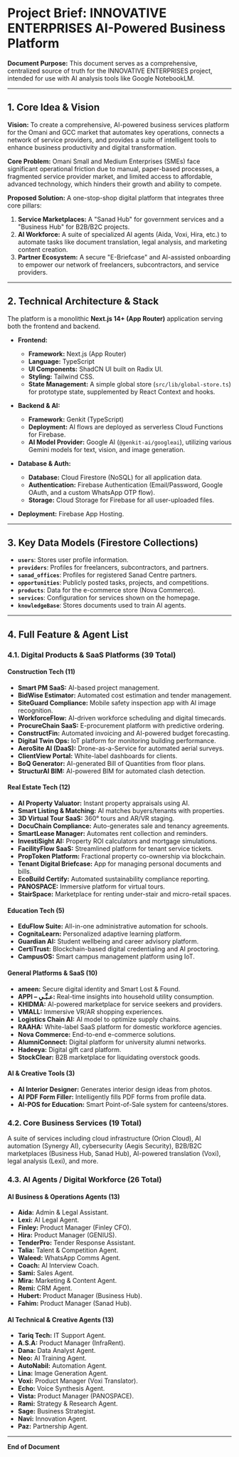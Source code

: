 # Project Brief: INNOVATIVE ENTERPRISES AI-Powered Business Platform

**Document Purpose:** This document serves as a comprehensive, centralized source of truth for the INNOVATIVE ENTERPRISES project, intended for use with AI analysis tools like Google NotebookLM.

---

## 1. Core Idea & Vision

**Vision:** To create a comprehensive, AI-powered business services platform for the Omani and GCC market that automates key operations, connects a network of service providers, and provides a suite of intelligent tools to enhance business productivity and digital transformation.

**Core Problem:** Omani Small and Medium Enterprises (SMEs) face significant operational friction due to manual, paper-based processes, a fragmented service provider market, and limited access to affordable, advanced technology, which hinders their growth and ability to compete.

**Proposed Solution:** A one-stop-shop digital platform that integrates three core pillars:
1.  **Service Marketplaces:** A "Sanad Hub" for government services and a "Business Hub" for B2B/B2C projects.
2.  **AI Workforce:** A suite of specialized AI agents (Aida, Voxi, Hira, etc.) to automate tasks like document translation, legal analysis, and marketing content creation.
3.  **Partner Ecosystem:** A secure "E-Briefcase" and AI-assisted onboarding to empower our network of freelancers, subcontractors, and service providers.

---

## 2. Technical Architecture & Stack

The platform is a monolithic **Next.js 14+ (App Router)** application serving both the frontend and backend.

-   **Frontend:**
    -   **Framework:** Next.js (App Router)
    -   **Language:** TypeScript
    -   **UI Components:** ShadCN UI built on Radix UI.
    -   **Styling:** Tailwind CSS.
    -   **State Management:** A simple global store (`src/lib/global-store.ts`) for prototype state, supplemented by React Context and hooks.

-   **Backend & AI:**
    -   **Framework:** Genkit (TypeScript)
    -   **Deployment:** AI flows are deployed as serverless Cloud Functions for Firebase.
    -   **AI Model Provider:** Google AI (`@genkit-ai/googleai`), utilizing various Gemini models for text, vision, and image generation.

-   **Database & Auth:**
    -   **Database:** Cloud Firestore (NoSQL) for all application data.
    -   **Authentication:** Firebase Authentication (Email/Password, Google OAuth, and a custom WhatsApp OTP flow).
    -   **Storage:** Cloud Storage for Firebase for all user-uploaded files.

-   **Deployment:** Firebase App Hosting.

---

## 3. Key Data Models (Firestore Collections)

-   **`users`**: Stores user profile information.
-   **`providers`**: Profiles for freelancers, subcontractors, and partners.
-   **`sanad_offices`**: Profiles for registered Sanad Centre partners.
-   **`opportunities`**: Publicly posted tasks, projects, and competitions.
-   **`products`**: Data for the e-commerce store (Nova Commerce).
-   **`services`**: Configuration for services shown on the homepage.
-   **`knowledgeBase`**: Stores documents used to train AI agents.

---

## 4. Full Feature & Agent List

### 4.1. Digital Products & SaaS Platforms (39 Total)

#### Construction Tech (11)
-   **Smart PM SaaS:** AI-based project management.
-   **BidWise Estimator:** Automated cost estimation and tender management.
-   **SiteGuard Compliance:** Mobile safety inspection app with AI image recognition.
-   **WorkforceFlow:** AI-driven workforce scheduling and digital timecards.
-   **ProcureChain SaaS:** E-procurement platform with predictive ordering.
-   **ConstructFin:** Automated invoicing and AI-powered budget forecasting.
-   **Digital Twin Ops:** IoT platform for monitoring building performance.
-   **AeroSite AI (DaaS):** Drone-as-a-Service for automated aerial surveys.
-   **ClientView Portal:** White-label dashboards for clients.
-   **BoQ Generator:** AI-generated Bill of Quantities from floor plans.
-   **StructurAI BIM:** AI-powered BIM for automated clash detection.

#### Real Estate Tech (12)
-   **AI Property Valuator:** Instant property appraisals using AI.
-   **Smart Listing & Matching:** AI matches buyers/tenants with properties.
-   **3D Virtual Tour SaaS:** 360° tours and AR/VR staging.
-   **DocuChain Compliance:** Auto-generates sale and tenancy agreements.
-   **SmartLease Manager:** Automates rent collection and reminders.
-   **InvestiSight AI:** Property ROI calculators and mortgage simulations.
-   **FacilityFlow SaaS:** Streamlined platform for tenant service tickets.
-   **PropToken Platform:** Fractional property co-ownership via blockchain.
-   **Tenant Digital Briefcase:** App for managing personal documents and bills.
-   **EcoBuild Certify:** Automated sustainability compliance reporting.
-   **PANOSPACE:** Immersive platform for virtual tours.
-   **StairSpace:** Marketplace for renting under-stair and micro-retail spaces.

#### Education Tech (5)
-   **EduFlow Suite:** All-in-one administrative automation for schools.
-   **CognitaLearn:** Personalized adaptive learning platform.
-   **Guardian AI:** Student wellbeing and career advisory platform.
-   **CertiTrust:** Blockchain-based digital credentialing and AI proctoring.
-   **CampusOS:** Smart campus management platform using IoT.

#### General Platforms & SaaS (10)
-   **ameen:** Secure digital identity and Smart Lost & Found.
-   **APPI – عـبِّـي:** Real-time insights into household utility consumption.
-   **KHIDMA:** AI-powered marketplace for service seekers and providers.
-   **VMALL:** Immersive VR/AR shopping experiences.
-   **Logistics Chain AI:** AI model to optimize supply chains.
-   **RAAHA:** White-label SaaS platform for domestic workforce agencies.
-   **Nova Commerce:** End-to-end e-commerce solutions.
-   **AlumniConnect:** Digital platform for university alumni networks.
-   **Hadeeya:** Digital gift card platform.
-   **StockClear:** B2B marketplace for liquidating overstock goods.


#### AI & Creative Tools (3)
-   **AI Interior Designer:** Generates interior design ideas from photos.
-   **AI PDF Form Filler:** Intelligently fills PDF forms from profile data.
-   **AI-POS for Education:** Smart Point-of-Sale system for canteens/stores.

### 4.2. Core Business Services (19 Total)
A suite of services including cloud infrastructure (Orion Cloud), AI automation (Synergy AI), cybersecurity (Aegis Security), B2B/B2C marketplaces (Business Hub, Sanad Hub), AI-powered translation (Voxi), legal analysis (Lexi), and more.

### 4.3. AI Agents / Digital Workforce (26 Total)

#### AI Business & Operations Agents (13)
-   **Aida:** Admin & Legal Assistant.
-   **Lexi:** AI Legal Agent.
-   **Finley:** Product Manager (Finley CFO).
-   **Hira:** Product Manager (GENIUS).
-   **TenderPro:** Tender Response Assistant.
-   **Talia:** Talent & Competition Agent.
-   **Waleed:** WhatsApp Comms Agent.
-   **Coach:** AI Interview Coach.
-   **Sami:** Sales Agent.
-   **Mira:** Marketing & Content Agent.
-   **Remi:** CRM Agent.
-   **Hubert:** Product Manager (Business Hub).
-   **Fahim:** Product Manager (Sanad Hub).

#### AI Technical & Creative Agents (13)
-   **Tariq Tech:** IT Support Agent.
-   **A.S.A:** Product Manager (InfraRent).
-   **Dana:** Data Analyst Agent.
-   **Neo:** AI Training Agent.
-   **AutoNabil:** Automation Agent.
-   **Lina:** Image Generation Agent.
-   **Voxi:** Product Manager (Voxi Translator).
-   **Echo:** Voice Synthesis Agent.
-   **Vista:** Product Manager (PANOSPACE).
-   **Rami:** Strategy & Research Agent.
-   **Sage:** Business Strategist.
-   **Navi:** Innovation Agent.
-   **Paz:** Partnership Agent.

---
**End of Document**
